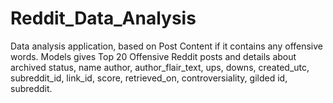 # Reddit_Data_Analysis
Data analysis application, based on Post Content if it contains any offensive words. Models gives Top 20 Offensive Reddit posts and details about archived status, name	author,	author_flair_text, ups, downs, created_utc, subreddit_id, link_id, score, retrieved_on, controversiality, gilded id,	subreddit.
